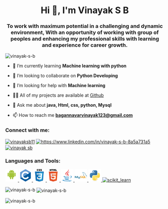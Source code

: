 <h1 align="center">Hi 👋, I'm Vinayak S B</h1>
<h3 align="center">To work with maximum potential in a challenging and dynamic environment, With an opportunity of working with group of peoples and enhancing my professional skills with learning and experience for career growth.</h3>

<p align="left"> <img src="https://komarev.com/ghpvc/?username=vinayak-s-b&label=Profile%20views&color=0e75b6&style=flat" alt="vinayak-s-b" /> </p>

- 🌱 I’m currently learning **Machine learning with python**

- 👯 I’m looking to collaborate on **Python Developing**

- 🤝 I’m looking for help with **Machine learning**

- 👨‍💻 All of my projects are available at [Github](Github)

- 💬 Ask me about **java, Html, css, python, Mysql**

- 📫 How to reach me **bagannavarvinayak123@gmail.com**

<h3 align="left">Connect with me:</h3>
<p align="left">
<a href="https://twitter.com/vinayaksb11" target="blank"><img align="center" src="https://raw.githubusercontent.com/rahuldkjain/github-profile-readme-generator/master/src/images/icons/Social/twitter.svg" alt="vinayaksb11" height="30" width="40" /></a>
<a href="https://www.linkedin.com/in/vinayak-s-b-8a5a731a5" target="blank"><img align="center" src="https://raw.githubusercontent.com/rahuldkjain/github-profile-readme-generator/master/src/images/icons/Social/linked-in-alt.svg" alt="https://www.linkedin.com/in/vinayak-s-b-8a5a731a5" height="30" width="40" /></a>
<a href="https://www.facebook.com/profile.php?id=100008947120030" target="blank"><img align="center" src="https://raw.githubusercontent.com/rahuldkjain/github-profile-readme-generator/master/src/images/icons/Social/facebook.svg" alt="vinayak sb" height="30" width="40" /></a>
</p>

<h3 align="left">Languages and Tools:</h3>
<p align="left"> <a href="https://developer.android.com" target="_blank"> <img src="https://raw.githubusercontent.com/devicons/devicon/master/icons/android/android-original-wordmark.svg" alt="android" width="40" height="40"/> </a> <a href="https://www.cprogramming.com/" target="_blank"> <img src="https://raw.githubusercontent.com/devicons/devicon/master/icons/c/c-original.svg" alt="c" width="40" height="40"/> </a> <a href="https://www.w3schools.com/css/" target="_blank"> <img src="https://raw.githubusercontent.com/devicons/devicon/master/icons/css3/css3-original-wordmark.svg" alt="css3" width="40" height="40"/> </a>  <a href="https://www.w3.org/html/" target="_blank"> <img src="https://raw.githubusercontent.com/devicons/devicon/master/icons/html5/html5-original-wordmark.svg" alt="html5" width="40" height="40"/> </a> <a href="https://www.java.com" target="_blank"> <img src="https://raw.githubusercontent.com/devicons/devicon/master/icons/java/java-original.svg" alt="java" width="40" height="40"/> </a>  <a href="https://www.mysql.com/" target="_blank"> <img src="https://raw.githubusercontent.com/devicons/devicon/master/icons/mysql/mysql-original-wordmark.svg" alt="mysql" width="40" height="40"/> </a> <a href="https://www.python.org" target="_blank"> <img src="https://raw.githubusercontent.com/devicons/devicon/master/icons/python/python-original.svg" alt="python" width="40" height="40"/> </a> <a href="https://scikit-learn.org/" target="_blank"> <img src="https://upload.wikimedia.org/wikipedia/commons/0/05/Scikit_learn_logo_small.svg" alt="scikit_learn" width="40" height="40"/> </a> </p>

<p><img align="left" src="https://github-readme-stats.vercel.app/api/top-langs?username=vinayak-s-b&show_icons=true&locale=en&layout=compact" alt="vinayak-s-b" /></p>

<p>&nbsp;<img align="center" src="https://github-readme-stats.vercel.app/api?username=vinayak-s-b&show_icons=true&locale=en" alt="vinayak-s-b" /></p>

<p><img align="center" src="https://github-readme-streak-stats.herokuapp.com/?user=vinayak-s-b&" alt="vinayak-s-b" /></p>
